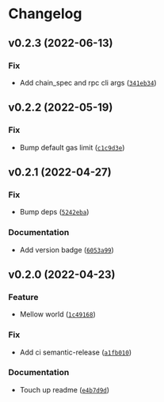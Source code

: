 # Changelog

<!--next-version-placeholder-->

## v0.2.3 (2022-06-13)
### Fix
* Add chain_spec and rpc cli args ([`341eb34`](https://github.com/grassrootseconomics/cic-helper/commit/341eb34d20f521d47c5f340b0b2bfebe62eadac9))

## v0.2.2 (2022-05-19)
### Fix
* Bump default gas limit ([`c1c9d3e`](https://github.com/grassrootseconomics/cic-helper/commit/c1c9d3e217749e7b51aa24a93d1136c835379514))

## v0.2.1 (2022-04-27)
### Fix
* Bump deps ([`5242eba`](https://github.com/GrassrootsEconomics/cic-helper/commit/5242eba7fc569f9936bb72b939703f97e4dee3c7))

### Documentation
* Add version badge ([`6053a99`](https://github.com/GrassrootsEconomics/cic-helper/commit/6053a9937859f9be1b4cb38b028f10a5d72b3bef))

## v0.2.0 (2022-04-23)
### Feature
* Mellow world ([`1c49168`](https://github.com/GrassrootsEconomics/cic-helper/commit/1c491680d40c37dacb84149739b0ce973b5b80b1))

### Fix
* Add ci semantic-release ([`a1fb010`](https://github.com/GrassrootsEconomics/cic-helper/commit/a1fb01034166bb1da3de98a67a89943a7325fc3d))

### Documentation
* Touch up readme ([`e4b7d9d`](https://github.com/GrassrootsEconomics/cic-helper/commit/e4b7d9d3342600adb27265ab0559814ab8c7a81e))
